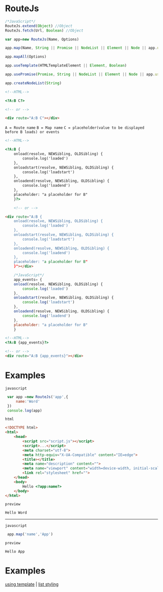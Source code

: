 
# RouteJs
```js
/*JavaScript*/
RouteJs.extend(Object) //Object
RouteJs.fetch(Url, Boolean) //Object

var app=new RouteJs(Name, Options)

app.map(Name, String || Promise || NodeList || Element || Node || app.useTemplate || app.usePromise)

app.mapAll(Options)

app.useTemplate(HTMLTemplateElement || Element, Boolean)

app.usePromise(Promise, String || NodeList || Element || Node || app.useTemplate || app.usePromise)

app.createNodeList(String)

```

  
```html
<!--HTML-->

<?A:B C?>

<!-- or -->

<div route="A:B C"></div>

```
`A = Route name`
`B = Map name`
`C = placeholder(value to be displayed before B loads) or events`


```html
<!--HTML-->

<?A:B {
    onload(resolve, NEWSibling, OLDSibling) {
        console.log('loaded')
    },
    onloadstart(resolve, NEWSibling, OLDSibling) {
        console.log('loadstart')
    },
    onloadend(resolve, NEWSibling, OLDSibling) {
        console.log('loadend')
    },
    placeholder: "a placeholder for B"
    }?>

    <!-- or -->

<div route="A:B {
    onload(resolve, NEWSibling, OLDSibling) {
        console.log('loaded')
    },
    onloadstart(resolve, NEWSibling, OLDSibling) {
        console.log('loadstart')
    },
    onloadend(resolve, NEWSibling, OLDSibling) {
        console.log('loadend')
    },
    placeholder: "a placeholder for B"
    }"></div>
```


```javascript
    /*JavaScript*/
    app_events= {
    onload(resolve, NEWSibling, OLDSibling) {
        console.log('loaded')
    },
    onloadstart(resolve, NEWSibling, OLDSibling) {
        console.log('loadstart')
    },
    onloadend(resolve, NEWSibling, OLDSibling) {
        console.log('loadend')
    },
    placeholder: "a placeholder for B"
    }
```

```html
<!--HTML-->
<?A:B {app_events}?>

<!-- or -->
<div route="A:B {app_events}"></div>
```

# Examples
 `javascript`
 ```js
  var app =new RouteJs('app',{
      name:'Word'
  })
  console.log(app)
 ```

 `html`
```html
<!DOCTYPE html>
<html>
    <head>
        <script src="script.js"></script>
        <script>...</script>
        <meta charset="utf-8">
        <meta http-equiv="X-UA-Compatible" content="IE=edge">
        <title></title>
        <meta name="description" content="">
        <meta name="viewport" content="width=device-width, initial-scale=1">
        <link rel="stylesheet" href="">
    </head>
    <body>
        Hello <?app:name?>
    </body>
</html>
```

`preview`
```plain
Hello Word
```
----
 `javascript`
 ```js
  app.map('name','App')
 ```

 `preview`
```preview
Hello App
```

# Examples
[using template](https://owens94819.github.io/route-js/) | 
[list styling](https://owens94819.github.io/route-js/examples/list.html)